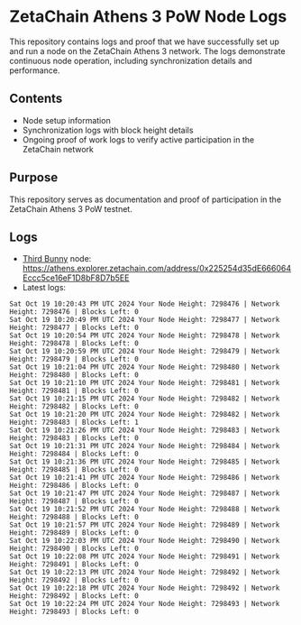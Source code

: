 # ZetaChain Athens 3 PoW Node Logs
This repository contains logs and proof that we have successfully set up and run a node on the ZetaChain Athens 3 network. The logs demonstrate continuous node operation, including synchronization details and performance.

## Contents
- Node setup information
- Synchronization logs with block height details
- Ongoing proof of work logs to verify active participation in the ZetaChain network

## Purpose
This repository serves as documentation and proof of participation in the ZetaChain Athens 3 PoW testnet.

## Logs

- [Third Bunny](https://thirdbunny.xyz/) node: https://athens.explorer.zetachain.com/address/0x225254d35dE666064Eccc5ce16eF1D8bF8D7b5EE
- Latest logs:
```
Sat Oct 19 10:20:43 PM UTC 2024 Your Node Height: 7298476 | Network Height: 7298476 | Blocks Left: 0
Sat Oct 19 10:20:49 PM UTC 2024 Your Node Height: 7298477 | Network Height: 7298477 | Blocks Left: 0
Sat Oct 19 10:20:54 PM UTC 2024 Your Node Height: 7298478 | Network Height: 7298478 | Blocks Left: 0
Sat Oct 19 10:20:59 PM UTC 2024 Your Node Height: 7298479 | Network Height: 7298479 | Blocks Left: 0
Sat Oct 19 10:21:04 PM UTC 2024 Your Node Height: 7298480 | Network Height: 7298480 | Blocks Left: 0
Sat Oct 19 10:21:10 PM UTC 2024 Your Node Height: 7298481 | Network Height: 7298481 | Blocks Left: 0
Sat Oct 19 10:21:15 PM UTC 2024 Your Node Height: 7298482 | Network Height: 7298482 | Blocks Left: 0
Sat Oct 19 10:21:20 PM UTC 2024 Your Node Height: 7298482 | Network Height: 7298483 | Blocks Left: 1
Sat Oct 19 10:21:26 PM UTC 2024 Your Node Height: 7298483 | Network Height: 7298483 | Blocks Left: 0
Sat Oct 19 10:21:31 PM UTC 2024 Your Node Height: 7298484 | Network Height: 7298484 | Blocks Left: 0
Sat Oct 19 10:21:36 PM UTC 2024 Your Node Height: 7298485 | Network Height: 7298485 | Blocks Left: 0
Sat Oct 19 10:21:41 PM UTC 2024 Your Node Height: 7298486 | Network Height: 7298486 | Blocks Left: 0
Sat Oct 19 10:21:47 PM UTC 2024 Your Node Height: 7298487 | Network Height: 7298487 | Blocks Left: 0
Sat Oct 19 10:21:52 PM UTC 2024 Your Node Height: 7298488 | Network Height: 7298488 | Blocks Left: 0
Sat Oct 19 10:21:57 PM UTC 2024 Your Node Height: 7298489 | Network Height: 7298489 | Blocks Left: 0
Sat Oct 19 10:22:03 PM UTC 2024 Your Node Height: 7298490 | Network Height: 7298490 | Blocks Left: 0
Sat Oct 19 10:22:08 PM UTC 2024 Your Node Height: 7298491 | Network Height: 7298491 | Blocks Left: 0
Sat Oct 19 10:22:13 PM UTC 2024 Your Node Height: 7298492 | Network Height: 7298492 | Blocks Left: 0
Sat Oct 19 10:22:18 PM UTC 2024 Your Node Height: 7298492 | Network Height: 7298492 | Blocks Left: 0
Sat Oct 19 10:22:24 PM UTC 2024 Your Node Height: 7298493 | Network Height: 7298493 | Blocks Left: 0
```
